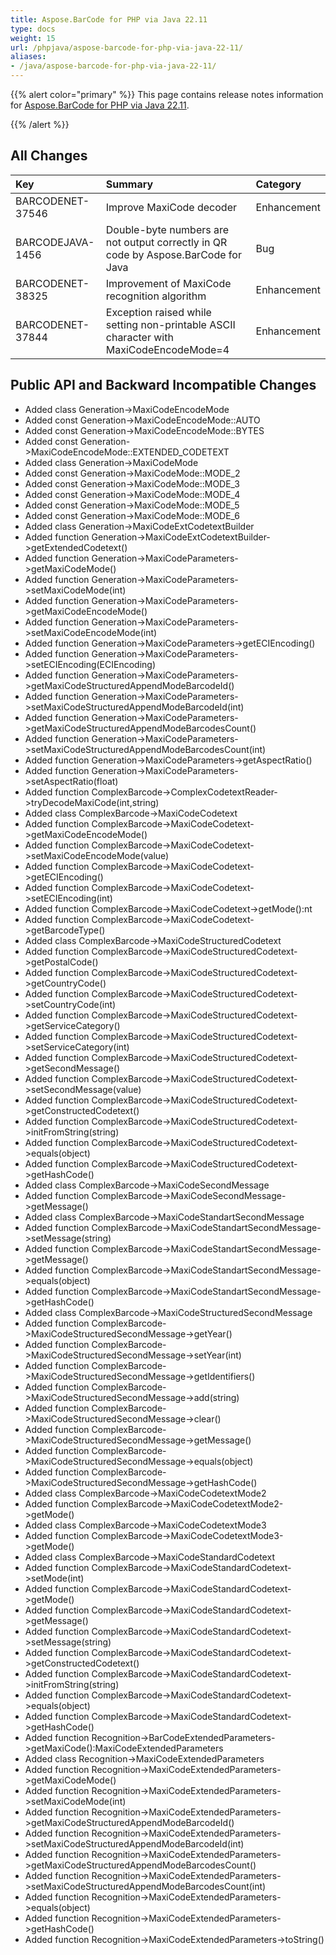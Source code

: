 ```yaml
---
title: Aspose.BarCode for PHP via Java 22.11
type: docs
weight: 15
url: /phpjava/aspose-barcode-for-php-via-java-22-11/
aliases:
- /java/aspose-barcode-for-php-via-java-22-11/
---
```


{{% alert color="primary" %}}
This page contains release notes information for [Aspose.BarCode for PHP via Java 22.11](https://downloads.aspose.com/barcode/php/new-releases/aspose.barcode-for-php-via-java-22.11/).

{{% /alert %}} 
## **All Changes**

|**Key**|**Summary**|**Category**|
| :- | :- | :- |
|BARCODENET-37546|Improve MaxiCode decoder|Enhancement|
|BARCODEJAVA-1456|Double-byte numbers are not output correctly in QR code by Aspose.BarCode for Java|Bug|
|BARCODENET-38325|Improvement of MaxiCode recognition algorithm|Enhancement|
|BARCODENET-37844|Exception raised while setting non-printable ASCII character with MaxiCodeEncodeMode=4|Enhancement|


## **Public API and Backward Incompatible Changes**

- Added class Generation->MaxiCodeEncodeMode
- Added const Generation->MaxiCodeEncodeMode::AUTO
- Added const Generation->MaxiCodeEncodeMode::BYTES
- Added const Generation->MaxiCodeEncodeMode::EXTENDED_CODETEXT
- Added class Generation->MaxiCodeMode
- Added const Generation->MaxiCodeMode::MODE_2
- Added const Generation->MaxiCodeMode::MODE_3
- Added const Generation->MaxiCodeMode::MODE_4
- Added const Generation->MaxiCodeMode::MODE_5
- Added const Generation->MaxiCodeMode::MODE_6
- Added class Generation->MaxiCodeExtCodetextBuilder
- Added function Generation->MaxiCodeExtCodetextBuilder->getExtendedCodetext()
- Added function Generation->MaxiCodeParameters->getMaxiCodeMode()
- Added function Generation->MaxiCodeParameters->setMaxiCodeMode(int)
- Added function Generation->MaxiCodeParameters->getMaxiCodeEncodeMode()
- Added function Generation->MaxiCodeParameters->setMaxiCodeEncodeMode(int)
- Added function Generation->MaxiCodeParameters->getECIEncoding()
- Added function Generation->MaxiCodeParameters->setECIEncoding(ECIEncoding)
- Added function Generation->MaxiCodeParameters->getMaxiCodeStructuredAppendModeBarcodeId()
- Added function Generation->MaxiCodeParameters->setMaxiCodeStructuredAppendModeBarcodeId(int)
- Added function Generation->MaxiCodeParameters->getMaxiCodeStructuredAppendModeBarcodesCount()
- Added function Generation->MaxiCodeParameters->setMaxiCodeStructuredAppendModeBarcodesCount(int)
- Added function Generation->MaxiCodeParameters->getAspectRatio()
- Added function Generation->MaxiCodeParameters->setAspectRatio(float)
- Added function ComplexBarcode->ComplexCodetextReader->tryDecodeMaxiCode(int,string)
- Added class ComplexBarcode->MaxiCodeCodetext
- Added function ComplexBarcode->MaxiCodeCodetext->getMaxiCodeEncodeMode()
- Added function ComplexBarcode->MaxiCodeCodetext->setMaxiCodeEncodeMode(value)
- Added function ComplexBarcode->MaxiCodeCodetext->getECIEncoding()
- Added function ComplexBarcode->MaxiCodeCodetext->setECIEncoding(int)
- Added function ComplexBarcode->MaxiCodeCodetext->getMode():nt
- Added function ComplexBarcode->MaxiCodeCodetext->getBarcodeType()
- Added class ComplexBarcode->MaxiCodeStructuredCodetext
- Added function ComplexBarcode->MaxiCodeStructuredCodetext->getPostalCode()
- Added function ComplexBarcode->MaxiCodeStructuredCodetext->getCountryCode()
- Added function ComplexBarcode->MaxiCodeStructuredCodetext->setCountryCode(int)
- Added function ComplexBarcode->MaxiCodeStructuredCodetext->getServiceCategory()
- Added function ComplexBarcode->MaxiCodeStructuredCodetext->setServiceCategory(int)
- Added function ComplexBarcode->MaxiCodeStructuredCodetext->getSecondMessage()
- Added function ComplexBarcode->MaxiCodeStructuredCodetext->setSecondMessage(value)
- Added function ComplexBarcode->MaxiCodeStructuredCodetext->getConstructedCodetext()
- Added function ComplexBarcode->MaxiCodeStructuredCodetext->initFromString(string)
- Added function ComplexBarcode->MaxiCodeStructuredCodetext->equals(object)
- Added function ComplexBarcode->MaxiCodeStructuredCodetext->getHashCode()
- Added class ComplexBarcode->MaxiCodeSecondMessage
- Added function ComplexBarcode->MaxiCodeSecondMessage->getMessage()
- Added class ComplexBarcode->MaxiCodeStandartSecondMessage
- Added function ComplexBarcode->MaxiCodeStandartSecondMessage->setMessage(string)
- Added function ComplexBarcode->MaxiCodeStandartSecondMessage->getMessage()
- Added function ComplexBarcode->MaxiCodeStandartSecondMessage->equals(object)
- Added function ComplexBarcode->MaxiCodeStandartSecondMessage->getHashCode()
- Added class ComplexBarcode->MaxiCodeStructuredSecondMessage
- Added function ComplexBarcode->MaxiCodeStructuredSecondMessage->getYear()
- Added function ComplexBarcode->MaxiCodeStructuredSecondMessage->setYear(int)
- Added function ComplexBarcode->MaxiCodeStructuredSecondMessage->getIdentifiers()
- Added function ComplexBarcode->MaxiCodeStructuredSecondMessage->add(string)
- Added function ComplexBarcode->MaxiCodeStructuredSecondMessage->clear()
- Added function ComplexBarcode->MaxiCodeStructuredSecondMessage->getMessage()
- Added function ComplexBarcode->MaxiCodeStructuredSecondMessage->equals(object)
- Added function ComplexBarcode->MaxiCodeStructuredSecondMessage->getHashCode()
- Added class ComplexBarcode->MaxiCodeCodetextMode2
- Added function ComplexBarcode->MaxiCodeCodetextMode2->getMode()
- Added class ComplexBarcode->MaxiCodeCodetextMode3
- Added function ComplexBarcode->MaxiCodeCodetextMode3->getMode()
- Added class ComplexBarcode->MaxiCodeStandardCodetext
- Added function ComplexBarcode->MaxiCodeStandardCodetext->setMode(int)
- Added function ComplexBarcode->MaxiCodeStandardCodetext->getMode()
- Added function ComplexBarcode->MaxiCodeStandardCodetext->getMessage()
- Added function ComplexBarcode->MaxiCodeStandardCodetext->setMessage(string)
- Added function ComplexBarcode->MaxiCodeStandardCodetext->getConstructedCodetext()
- Added function ComplexBarcode->MaxiCodeStandardCodetext->initFromString(string)
- Added function ComplexBarcode->MaxiCodeStandardCodetext->equals(object)
- Added function ComplexBarcode->MaxiCodeStandardCodetext->getHashCode()
- Added function Recognition->BarCodeExtendedParameters->getMaxiCode():MaxiCodeExtendedParameters
- Added class Recognition->MaxiCodeExtendedParameters
- Added function Recognition->MaxiCodeExtendedParameters->getMaxiCodeMode()
- Added function Recognition->MaxiCodeExtendedParameters->setMaxiCodeMode(int)
- Added function Recognition->MaxiCodeExtendedParameters->getMaxiCodeStructuredAppendModeBarcodeId()
- Added function Recognition->MaxiCodeExtendedParameters->setMaxiCodeStructuredAppendModeBarcodeId(int)
- Added function Recognition->MaxiCodeExtendedParameters->getMaxiCodeStructuredAppendModeBarcodesCount()
- Added function Recognition->MaxiCodeExtendedParameters->setMaxiCodeStructuredAppendModeBarcodesCount(int)
- Added function Recognition->MaxiCodeExtendedParameters->equals(object)
- Added function Recognition->MaxiCodeExtendedParameters->getHashCode()
- Added function Recognition->MaxiCodeExtendedParameters->toString()